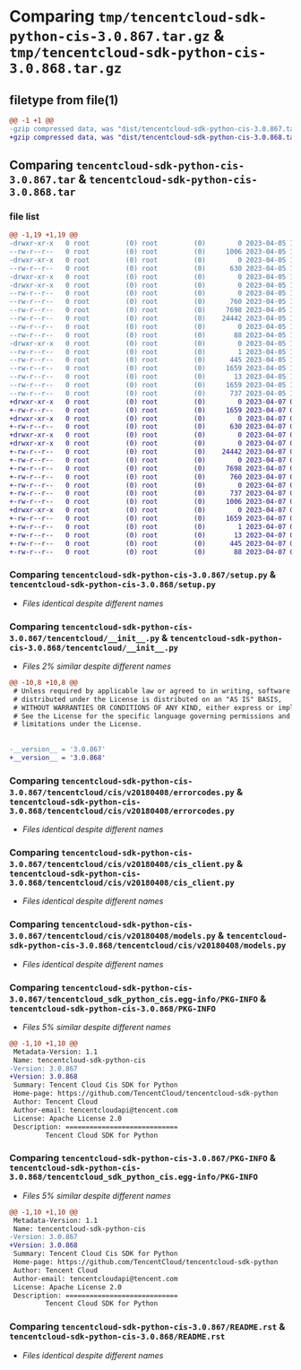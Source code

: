 # Comparing `tmp/tencentcloud-sdk-python-cis-3.0.867.tar.gz` & `tmp/tencentcloud-sdk-python-cis-3.0.868.tar.gz`

## filetype from file(1)

```diff
@@ -1 +1 @@
-gzip compressed data, was "dist/tencentcloud-sdk-python-cis-3.0.867.tar", last modified: Wed Apr  5 16:25:17 2023, max compression
+gzip compressed data, was "dist/tencentcloud-sdk-python-cis-3.0.868.tar", last modified: Fri Apr  7 00:24:17 2023, max compression
```

## Comparing `tencentcloud-sdk-python-cis-3.0.867.tar` & `tencentcloud-sdk-python-cis-3.0.868.tar`

### file list

```diff
@@ -1,19 +1,19 @@
-drwxr-xr-x   0 root         (0) root         (0)        0 2023-04-05 16:25:17.000000 tencentcloud-sdk-python-cis-3.0.867/
--rw-r--r--   0 root         (0) root         (0)     1006 2023-04-05 16:25:17.000000 tencentcloud-sdk-python-cis-3.0.867/setup.py
-drwxr-xr-x   0 root         (0) root         (0)        0 2023-04-05 16:25:17.000000 tencentcloud-sdk-python-cis-3.0.867/tencentcloud/
--rw-r--r--   0 root         (0) root         (0)      630 2023-04-05 16:25:17.000000 tencentcloud-sdk-python-cis-3.0.867/tencentcloud/__init__.py
-drwxr-xr-x   0 root         (0) root         (0)        0 2023-04-05 16:25:17.000000 tencentcloud-sdk-python-cis-3.0.867/tencentcloud/cis/
-drwxr-xr-x   0 root         (0) root         (0)        0 2023-04-05 16:25:17.000000 tencentcloud-sdk-python-cis-3.0.867/tencentcloud/cis/v20180408/
--rw-r--r--   0 root         (0) root         (0)        0 2023-04-05 16:25:17.000000 tencentcloud-sdk-python-cis-3.0.867/tencentcloud/cis/v20180408/__init__.py
--rw-r--r--   0 root         (0) root         (0)      760 2023-04-05 16:25:17.000000 tencentcloud-sdk-python-cis-3.0.867/tencentcloud/cis/v20180408/errorcodes.py
--rw-r--r--   0 root         (0) root         (0)     7698 2023-04-05 16:25:17.000000 tencentcloud-sdk-python-cis-3.0.867/tencentcloud/cis/v20180408/cis_client.py
--rw-r--r--   0 root         (0) root         (0)    24442 2023-04-05 16:25:17.000000 tencentcloud-sdk-python-cis-3.0.867/tencentcloud/cis/v20180408/models.py
--rw-r--r--   0 root         (0) root         (0)        0 2023-04-05 16:25:17.000000 tencentcloud-sdk-python-cis-3.0.867/tencentcloud/cis/__init__.py
--rw-r--r--   0 root         (0) root         (0)       88 2023-04-05 16:25:17.000000 tencentcloud-sdk-python-cis-3.0.867/setup.cfg
-drwxr-xr-x   0 root         (0) root         (0)        0 2023-04-05 16:25:17.000000 tencentcloud-sdk-python-cis-3.0.867/tencentcloud_sdk_python_cis.egg-info/
--rw-r--r--   0 root         (0) root         (0)        1 2023-04-05 16:25:17.000000 tencentcloud-sdk-python-cis-3.0.867/tencentcloud_sdk_python_cis.egg-info/dependency_links.txt
--rw-r--r--   0 root         (0) root         (0)      445 2023-04-05 16:25:17.000000 tencentcloud-sdk-python-cis-3.0.867/tencentcloud_sdk_python_cis.egg-info/SOURCES.txt
--rw-r--r--   0 root         (0) root         (0)     1659 2023-04-05 16:25:17.000000 tencentcloud-sdk-python-cis-3.0.867/tencentcloud_sdk_python_cis.egg-info/PKG-INFO
--rw-r--r--   0 root         (0) root         (0)       13 2023-04-05 16:25:17.000000 tencentcloud-sdk-python-cis-3.0.867/tencentcloud_sdk_python_cis.egg-info/top_level.txt
--rw-r--r--   0 root         (0) root         (0)     1659 2023-04-05 16:25:17.000000 tencentcloud-sdk-python-cis-3.0.867/PKG-INFO
--rw-r--r--   0 root         (0) root         (0)      737 2023-04-05 16:25:17.000000 tencentcloud-sdk-python-cis-3.0.867/README.rst
+drwxr-xr-x   0 root         (0) root         (0)        0 2023-04-07 00:24:17.000000 tencentcloud-sdk-python-cis-3.0.868/
+-rw-r--r--   0 root         (0) root         (0)     1659 2023-04-07 00:24:17.000000 tencentcloud-sdk-python-cis-3.0.868/PKG-INFO
+drwxr-xr-x   0 root         (0) root         (0)        0 2023-04-07 00:24:17.000000 tencentcloud-sdk-python-cis-3.0.868/tencentcloud/
+-rw-r--r--   0 root         (0) root         (0)      630 2023-04-07 00:24:16.000000 tencentcloud-sdk-python-cis-3.0.868/tencentcloud/__init__.py
+drwxr-xr-x   0 root         (0) root         (0)        0 2023-04-07 00:24:17.000000 tencentcloud-sdk-python-cis-3.0.868/tencentcloud/cis/
+drwxr-xr-x   0 root         (0) root         (0)        0 2023-04-07 00:24:17.000000 tencentcloud-sdk-python-cis-3.0.868/tencentcloud/cis/v20180408/
+-rw-r--r--   0 root         (0) root         (0)    24442 2023-04-07 00:24:16.000000 tencentcloud-sdk-python-cis-3.0.868/tencentcloud/cis/v20180408/models.py
+-rw-r--r--   0 root         (0) root         (0)        0 2023-04-07 00:24:16.000000 tencentcloud-sdk-python-cis-3.0.868/tencentcloud/cis/v20180408/__init__.py
+-rw-r--r--   0 root         (0) root         (0)     7698 2023-04-07 00:24:16.000000 tencentcloud-sdk-python-cis-3.0.868/tencentcloud/cis/v20180408/cis_client.py
+-rw-r--r--   0 root         (0) root         (0)      760 2023-04-07 00:24:16.000000 tencentcloud-sdk-python-cis-3.0.868/tencentcloud/cis/v20180408/errorcodes.py
+-rw-r--r--   0 root         (0) root         (0)        0 2023-04-07 00:24:16.000000 tencentcloud-sdk-python-cis-3.0.868/tencentcloud/cis/__init__.py
+-rw-r--r--   0 root         (0) root         (0)      737 2023-04-07 00:24:16.000000 tencentcloud-sdk-python-cis-3.0.868/README.rst
+-rw-r--r--   0 root         (0) root         (0)     1006 2023-04-07 00:24:16.000000 tencentcloud-sdk-python-cis-3.0.868/setup.py
+drwxr-xr-x   0 root         (0) root         (0)        0 2023-04-07 00:24:17.000000 tencentcloud-sdk-python-cis-3.0.868/tencentcloud_sdk_python_cis.egg-info/
+-rw-r--r--   0 root         (0) root         (0)     1659 2023-04-07 00:24:17.000000 tencentcloud-sdk-python-cis-3.0.868/tencentcloud_sdk_python_cis.egg-info/PKG-INFO
+-rw-r--r--   0 root         (0) root         (0)        1 2023-04-07 00:24:17.000000 tencentcloud-sdk-python-cis-3.0.868/tencentcloud_sdk_python_cis.egg-info/dependency_links.txt
+-rw-r--r--   0 root         (0) root         (0)       13 2023-04-07 00:24:17.000000 tencentcloud-sdk-python-cis-3.0.868/tencentcloud_sdk_python_cis.egg-info/top_level.txt
+-rw-r--r--   0 root         (0) root         (0)      445 2023-04-07 00:24:17.000000 tencentcloud-sdk-python-cis-3.0.868/tencentcloud_sdk_python_cis.egg-info/SOURCES.txt
+-rw-r--r--   0 root         (0) root         (0)       88 2023-04-07 00:24:17.000000 tencentcloud-sdk-python-cis-3.0.868/setup.cfg
```

### Comparing `tencentcloud-sdk-python-cis-3.0.867/setup.py` & `tencentcloud-sdk-python-cis-3.0.868/setup.py`

 * *Files identical despite different names*

### Comparing `tencentcloud-sdk-python-cis-3.0.867/tencentcloud/__init__.py` & `tencentcloud-sdk-python-cis-3.0.868/tencentcloud/__init__.py`

 * *Files 2% similar despite different names*

```diff
@@ -10,8 +10,8 @@
 # Unless required by applicable law or agreed to in writing, software
 # distributed under the License is distributed on an "AS IS" BASIS,
 # WITHOUT WARRANTIES OR CONDITIONS OF ANY KIND, either express or implied.
 # See the License for the specific language governing permissions and
 # limitations under the License.
 
 
-__version__ = '3.0.867'
+__version__ = '3.0.868'
```

### Comparing `tencentcloud-sdk-python-cis-3.0.867/tencentcloud/cis/v20180408/errorcodes.py` & `tencentcloud-sdk-python-cis-3.0.868/tencentcloud/cis/v20180408/errorcodes.py`

 * *Files identical despite different names*

### Comparing `tencentcloud-sdk-python-cis-3.0.867/tencentcloud/cis/v20180408/cis_client.py` & `tencentcloud-sdk-python-cis-3.0.868/tencentcloud/cis/v20180408/cis_client.py`

 * *Files identical despite different names*

### Comparing `tencentcloud-sdk-python-cis-3.0.867/tencentcloud/cis/v20180408/models.py` & `tencentcloud-sdk-python-cis-3.0.868/tencentcloud/cis/v20180408/models.py`

 * *Files identical despite different names*

### Comparing `tencentcloud-sdk-python-cis-3.0.867/tencentcloud_sdk_python_cis.egg-info/PKG-INFO` & `tencentcloud-sdk-python-cis-3.0.868/PKG-INFO`

 * *Files 5% similar despite different names*

```diff
@@ -1,10 +1,10 @@
 Metadata-Version: 1.1
 Name: tencentcloud-sdk-python-cis
-Version: 3.0.867
+Version: 3.0.868
 Summary: Tencent Cloud Cis SDK for Python
 Home-page: https://github.com/TencentCloud/tencentcloud-sdk-python
 Author: Tencent Cloud
 Author-email: tencentcloudapi@tencent.com
 License: Apache License 2.0
 Description: ============================
         Tencent Cloud SDK for Python
```

### Comparing `tencentcloud-sdk-python-cis-3.0.867/PKG-INFO` & `tencentcloud-sdk-python-cis-3.0.868/tencentcloud_sdk_python_cis.egg-info/PKG-INFO`

 * *Files 5% similar despite different names*

```diff
@@ -1,10 +1,10 @@
 Metadata-Version: 1.1
 Name: tencentcloud-sdk-python-cis
-Version: 3.0.867
+Version: 3.0.868
 Summary: Tencent Cloud Cis SDK for Python
 Home-page: https://github.com/TencentCloud/tencentcloud-sdk-python
 Author: Tencent Cloud
 Author-email: tencentcloudapi@tencent.com
 License: Apache License 2.0
 Description: ============================
         Tencent Cloud SDK for Python
```

### Comparing `tencentcloud-sdk-python-cis-3.0.867/README.rst` & `tencentcloud-sdk-python-cis-3.0.868/README.rst`

 * *Files identical despite different names*

